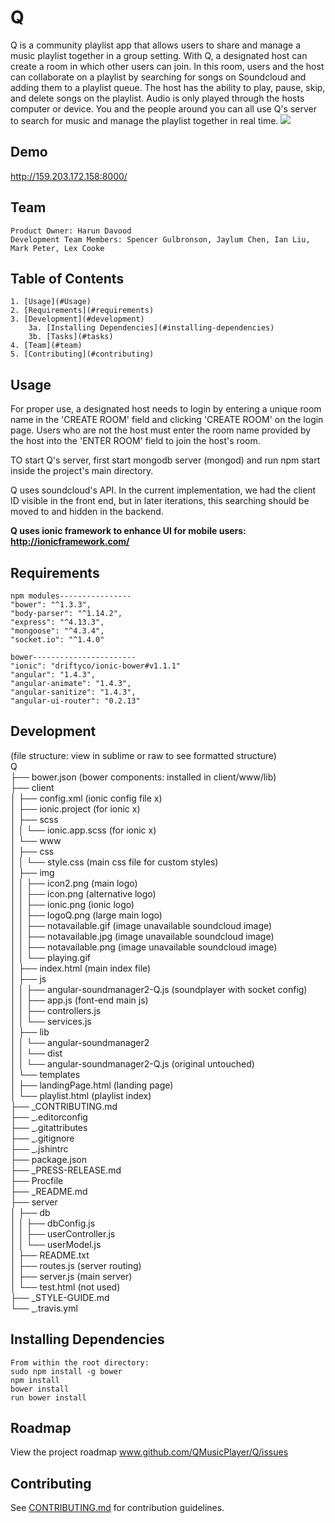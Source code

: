# Q

Q is a community playlist app that allows users to share and manage a music playlist together in a group setting. With Q, a designated host can create a room in which other users can join. In this room, users and the host can collaborate on a playlist by searching for songs on Soundcloud and adding them to a playlist queue. The host has the ability to play, pause, skip, and delete songs on the playlist. Audio is only played through the hosts computer or device. You and the people around you can all use Q's server to search for music and manage the playlist together in real time.
<img src="http://i.imgur.com/5g2g3Pn.gif"></img>

## Demo
http://159.203.172.158:8000/

## Team

    Product Owner: Harun Davood
    Development Team Members: Spencer Gulbronson, Jaylum Chen, Ian Liu, Mark Peter, Lex Cooke

## Table of Contents

    1. [Usage](#Usage)
    2. [Requirements](#requirements)
    3. [Development](#development)
        3a. [Installing Dependencies](#installing-dependencies)
        3b. [Tasks](#tasks)
    4. [Team](#team)
    5. [Contributing](#contributing)

## Usage
For proper use, a designated host needs to login by entering a unique room name in the 'CREATE ROOM' field and clicking 'CREATE ROOM' on the login page. Users who are not the host must enter the room name provided by the host into the 'ENTER ROOM' field to join the host's room.

TO start Q's server, first start mongodb server (mongod) and run npm start inside the project's main directory.

Q uses soundcloud's API.  In the current implementation, we had the client ID visible in the front end, but in later iterations, this searching should be moved to and hidden in the backend.

**Q uses ionic framework to enhance UI for mobile users: http://ionicframework.com/**

## Requirements

    npm modules----------------
    "bower": "^1.3.3",
    "body-parser": "^1.14.2",
    "express": "^4.13.3",
    "mongoose": "^4.3.4",
    "socket.io": "^1.4.0"

    bower-----------------------
    "ionic": "driftyco/ionic-bower#v1.1.1"
    "angular": "1.4.3",
    "angular-animate": "1.4.3",
    "angular-sanitize": "1.4.3",
    "angular-ui-router": "0.2.13"

## Development
(file structure: view in sublime or raw to see formatted structure)<br>
Q <br>
├── bower.json (bower components: installed in client/www/lib)<br>
├── client<br>
│   ├── config.xml (ionic config file x)<br>
│   ├── ionic.project (for ionic x)<br>
│   ├── scss<br>
│   │   └── ionic.app.scss (for ionic x)<br>
│   └── www<br>
│       ├── css<br>
│       │   └── style.css (main css file for custom styles)<br>
│       ├── img<br>
│       │   ├── icon2.png (main logo)<br>
│       │   ├── icon.png (alternative logo)<br>
│       │   ├── ionic.png (ionic logo)<br>
│       │   ├── logoQ.png (large main logo)<br>
│       │   ├── notavailable.gif (image unavailable soundcloud image)<br>
│       │   ├── notavailable.jpg (image unavailable soundcloud image)<br>
│       │   ├── notavailable.png (image unavailable soundcloud image)<br>
│       │   └── playing.gif<br>
│       ├── index.html (main index file)<br>
│       ├── js<br>
│       │   ├── angular-soundmanager2-Q.js (soundplayer with socket config)<br>
│       │   ├── app.js (font-end main js)<br>
│       │   ├── controllers.js <br>
│       │   └── services.js<br>
│       ├── lib<br>
│       │   └── angular-soundmanager2<br>
│       │       └── dist<br>
│       │           └── angular-soundmanager2-Q.js (original untouched)<br>
│       └── templates<br>
│           ├── landingPage.html (landing page)<br>
│           └── playlist.html (playlist index)<br>
├── _CONTRIBUTING.md<br>
├── _.editorconfig<br>
├── _.gitattributes<br>
├── _.gitignore<br>
├── _.jshintrc<br>
├── package.json<br>
├── _PRESS-RELEASE.md<br>
├── Procfile<br>
├── _README.md<br>
├── server<br>
│   ├── db<br>
│   │   ├── dbConfig.js<br>
│   │   ├── userController.js<br>
│   │   └── userModel.js<br>
│   ├── README.txt<br>
│   ├── routes.js (server routing)<br>
│   ├── server.js (main server)<br>
│   └── test.html (not used)<br>
├── _STYLE-GUIDE.md<br>
└── _.travis.yml<br>


## Installing Dependencies

    From within the root directory:
    sudo npm install -g bower
    npm install
    bower install
    run bower install

## Roadmap

View the project roadmap www.github.com/QMusicPlayer/Q/issues


## Contributing

See [CONTRIBUTING.md](CONTRIBUTING.md) for contribution guidelines.
